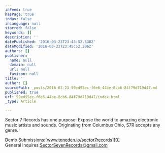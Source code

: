 ```yaml
---
inFeed: true
hasPage: true
inNav: false
inLanguage: null
starred: false
keywords: []
description: ''
datePublished: '2016-03-23T23:45:52.530Z'
dateModified: '2016-03-23T23:45:52.206Z'
authors: []
publisher:
  name: null
  domain: null
  url: null
  favicon: null
title: ''
author: []
sourcePath: _posts/2016-03-23-59ed95ec-f6e6-44be-8cb6-84f79d719d47.md
published: true
url: 59ed95ec-f6e6-44be-8cb6-84f79d719d47/index.html
_type: Article

---
```

Sector 7 Records has one purpose: Expose the world to amazing electronic music artists and sounds. Originating from Columbus Ohio, S7R accepts any genre.

Demo Submissions:[www.toneden.io/sector7records][0]  
General Inquires:[SectorSevenRecords@gmail.com][1]

[0]: https://exit.sc/?url=https%3A%2F%2Fwww.toneden.io%2Fsector7records "https://www.toneden.io/sector7records"
[1]: mailto:SectorSevenRecords@gmail.com